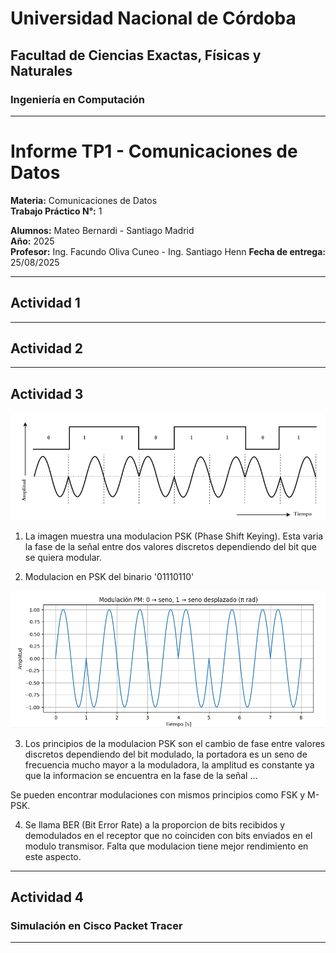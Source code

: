 # Universidad Nacional de Córdoba  
## Facultad de Ciencias Exactas, Físicas y Naturales  
### Ingeniería en Computación  

---

# Informe TP1 - Comunicaciones de Datos  

**Materia:** Comunicaciones de Datos  
**Trabajo Práctico N°:** 1  

**Alumnos:** Mateo Bernardi - Santiago Madrid  
**Año:** 2025  
**Profesor:** Ing. Facundo Oliva Cuneo - Ing. Santiago Henn
**Fecha de entrega:** 25/08/2025 

---

## Actividad 1



---
## Actividad 2



---
## Actividad 3

![alt text](image.png)

1) La imagen muestra una modulacion PSK (Phase Shift Keying). Esta varia la fase de la señal entre dos valores discretos dependiendo del bit que se quiera modular.

2) Modulacion en PSK del binario '01110110'

![alt text](image-1.png)

3) Los principios de la modulacion PSK son el cambio de fase entre valores discretos dependiendo del bit modulado, la portadora es un seno de frecuencia mucho mayor a la moduladora, la amplitud es constante ya que la informacion se encuentra en la fase de la señal ...

Se pueden encontrar modulaciones con mismos principios como FSK y M-PSK.

4) Se llama BER (Bit Error Rate) a la proporcion de bits recibidos y demodulados en el receptor que no coinciden con bits enviados en el modulo transmisor.
Falta que modulacion tiene mejor rendimiento en este aspecto.

---
## Actividad 4

### Simulación en Cisco Packet Tracer



---
